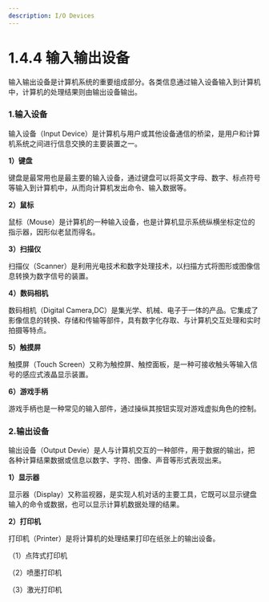 ```yaml
---
description: I/O Devices
---
```


# 1.4.4 输入输出设备

输入输出设备是计算机系统的重要组成部分。各类信息通过输入设备输入到计算机中，计算机的处理结果则由输出设备输出。

### **1.输入设备**

输入设备（Input Device）是计算机与用户或其他设备通信的桥梁，是用户和计算机系统之间进行信息交换的主要装置之一。

**1）键盘**

键盘是最常用也是最主要的输入设备，通过键盘可以将英文字母、数字、标点符号等输入到计算机中，从而向计算机发出命令、输入数据等。

**2）鼠标**

鼠标（Mouse）是计算机的一种输入设备，也是计算机显示系统纵横坐标定位的指示器，因形似老鼠而得名。

**3）扫描仪**

扫描仪（Scanner）是利用光电技术和数字处理技术，以扫描方式将图形或图像信息转换为数字信号的装置。

**4）数码相机**

数码相机（Digital Camera,DC）是集光学、机械、电子于一体的产品。它集成了影像信息的转换、存储和传输等部件，具有数字化存取、与计算机交互处理和实时拍摄等特点。

**5）触摸屏**

触摸屏（Touch Screen）又称为触控屏、触控面板，是一种可接收触头等输入信号的感应式液晶显示装置。

**6）游戏手柄**

游戏手柄也是一种常见的输入部件，通过操纵其按钮实现对游戏虚拟角色的控制。

### **2.输出设备**

输出设备（Output Devie）是人与计算机交互的一种部件，用于数据的输出，把各种计算结果数据或信息以数字、字符、图像、声音等形式表现出来。

**1）显示器**

显示器（Display）又称监视器，是实现人机对话的主要工具，它既可以显示键盘输入的命令或数据，也可以显示计算机数据处理的结果。

**2）打印机**

打印机（Printer）是将计算机的处理结果打印在纸张上的输出设备。

（1）点阵式打印机

（2）喷墨打印机

（3）激光打印机
